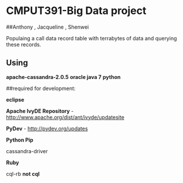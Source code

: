 CMPUT391-Big Data project
========

##Anthony , Jacqueline , Shenwei


Populaing a call data record table with terrabytes of data and querying these records.

## Using 

**apache-cassandra-2.0.5**
**oracle java 7**
**python**


##required for development:

**eclipse**

**Apache IvyDE Repository** - http://www.apache.org/dist/ant/ivyde/updatesite

**PyDev** - http://pydev.org/updates


**Python Pip**

cassandra-driver

**Ruby**

cql-rb **not cql**
